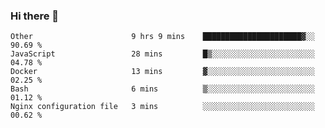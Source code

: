 ### Hi there 👋

<!--
**Hundeklemmen/Hundeklemmen** is a ✨ _special_ ✨ repository because its `README.md` (this file) appears on your GitHub profile.

Here are some ideas to get you started:

- 🔭 I’m currently working on ...
- 🌱 I’m currently learning ...
- 👯 I’m looking to collaborate on ...
- 🤔 I’m looking for help with ...
- 💬 Ask me about ...
- 📫 How to reach me: ...
- 😄 Pronouns: ...
- ⚡ Fun fact: ...
-->
<!--START_SECTION:waka-->
```text
Other                      9 hrs 9 mins    ██████████████████████▓░░   90.69 % 
JavaScript                 28 mins         █▒░░░░░░░░░░░░░░░░░░░░░░░   04.78 % 
Docker                     13 mins         ▓░░░░░░░░░░░░░░░░░░░░░░░░   02.25 % 
Bash                       6 mins          ▒░░░░░░░░░░░░░░░░░░░░░░░░   01.12 % 
Nginx configuration file   3 mins          ░░░░░░░░░░░░░░░░░░░░░░░░░   00.62 % 
```
<!--END_SECTION:waka-->
